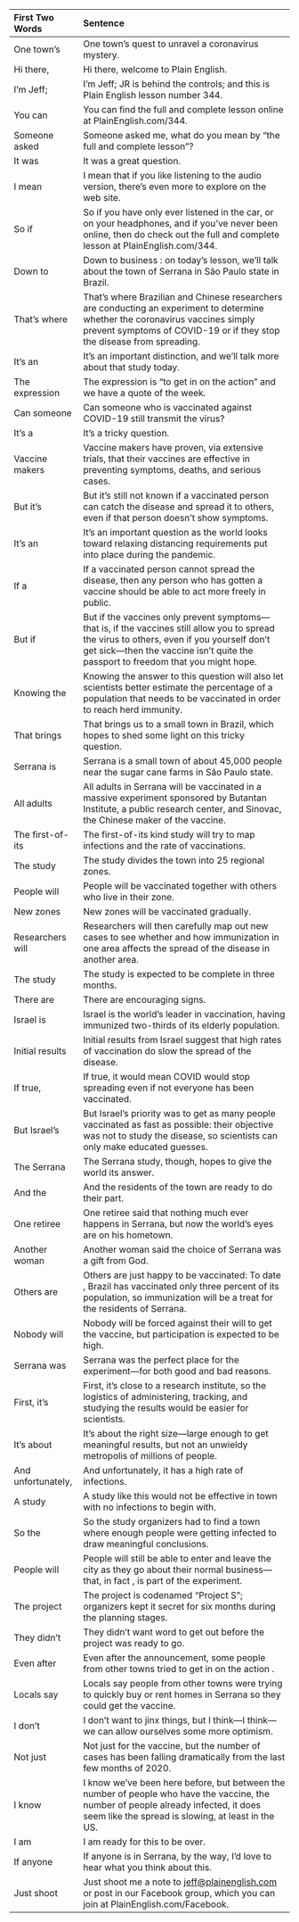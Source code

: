 |First Two Words    |Sentence                                                                                                                                                                                                                        | 
|:------------------|:-------------------------------------------------------------------------------------------------------------------------------------------------------------------------------------------------------------------------------| 
|One town’s         |One town’s quest to unravel a coronavirus mystery.                                                                                                                                                                              | 
|Hi there,          |Hi there, welcome to Plain English.                                                                                                                                                                                             | 
|I’m Jeff;          |I’m Jeff; JR is behind the controls; and this is Plain English lesson number 344.                                                                                                                                               | 
|You can            |You can find the full and complete lesson online at PlainEnglish.com/344.                                                                                                                                                       | 
|Someone asked      |Someone asked me, what do you mean by “the full and complete lesson”?                                                                                                                                                           | 
|It was             |It was a great question.                                                                                                                                                                                                        | 
|I mean             |I mean that if you like listening to the audio version, there’s even more to explore on the web site.                                                                                                                           | 
|So if              |So if you have only ever listened in the car, or on your headphones, and if you’ve never been online, then do check out the full and complete lesson at PlainEnglish.com/344.                                                   | 
|Down to            |Down to business : on today’s lesson, we’ll talk about the town of Serrana in São Paulo state in Brazil.                                                                                                                        | 
|That’s where       |That’s where Brazilian and Chinese researchers are conducting an experiment to determine whether the coronavirus vaccines simply prevent symptoms of COVID-19 or if they stop the disease from spreading.                       | 
|It’s an            |It’s an important distinction, and we’ll talk more about that study today.                                                                                                                                                      | 
|The expression     |The expression is “to get in on the action” and we have a quote of the week.                                                                                                                                                    | 
|Can someone        |Can someone who is vaccinated against COVID-19 still transmit the virus?                                                                                                                                                        | 
|It’s a             |It’s a tricky question.                                                                                                                                                                                                         | 
|Vaccine makers     |Vaccine makers have proven, via extensive trials, that their vaccines are effective in preventing symptoms, deaths, and serious cases.                                                                                          | 
|But it’s           |But it’s still not known if a vaccinated person can catch the disease and spread it to others, even if that person doesn’t show symptoms.                                                                                       | 
|It’s an            |It’s an important question as the world looks toward relaxing distancing requirements put into place during the pandemic.                                                                                                       | 
|If a               |If a vaccinated person cannot spread the disease, then any person who has gotten a vaccine should be able to act more freely in public.                                                                                         | 
|But if             |But if the vaccines only prevent symptoms—that is, if the vaccines still allow you to spread the virus to others, even if you yourself don’t get sick—then the vaccine isn’t quite the passport to freedom that you might hope. | 
|Knowing the        |Knowing the answer to this question will also let scientists better estimate the percentage of a population that needs to be vaccinated in order to reach herd immunity.                                                        | 
|That brings        |That brings us to a small town in Brazil, which hopes to shed some light on this tricky question.                                                                                                                               | 
|Serrana is         |Serrana is a small town of about 45,000 people near the sugar cane farms in São Paulo state.                                                                                                                                    | 
|All adults         |All adults in Serrana will be vaccinated in a massive experiment sponsored by Butantan Institute, a public research center, and Sinovac, the Chinese maker of the vaccine.                                                      | 
|The first-of-its   |The first-of-its kind study will try to map infections and the rate of vaccinations.                                                                                                                                            | 
|The study          |The study divides the town into 25 regional zones.                                                                                                                                                                              | 
|People will        |People will be vaccinated together with others who live in their zone.                                                                                                                                                          | 
|New zones          |New zones will be vaccinated gradually.                                                                                                                                                                                         | 
|Researchers will   |Researchers will then carefully map out new cases to see whether and how immunization in one area affects the spread of the disease in another area.                                                                            | 
|The study          |The study is expected to be complete in three months.                                                                                                                                                                           | 
|There are          |There are encouraging signs.                                                                                                                                                                                                    | 
|Israel is          |Israel is the world’s leader in vaccination, having immunized two-thirds of its elderly population.                                                                                                                             | 
|Initial results    |Initial results from Israel suggest that high rates of vaccination do slow the spread of the disease.                                                                                                                           | 
|If true,           |If true, it would mean COVID would stop spreading even if not everyone has been vaccinated.                                                                                                                                     | 
|But Israel’s       |But Israel’s priority was to get as many people vaccinated as fast as possible: their objective was not to study the disease, so scientists can only make educated guesses.                                                     | 
|The Serrana        |The Serrana study, though, hopes to give the world its answer.                                                                                                                                                                  | 
|And the            |And the residents of the town are ready to do their part.                                                                                                                                                                       | 
|One retiree        |One retiree said that nothing much ever happens in Serrana, but now the world’s eyes are on his hometown.                                                                                                                       | 
|Another woman      |Another woman said the choice of Serrana was a gift from God.                                                                                                                                                                   | 
|Others are         |Others are just happy to be vaccinated: To date , Brazil has vaccinated only three percent of its population, so immunization will be a treat for the residents of Serrana.                                                     | 
|Nobody will        |Nobody will be forced against their will to get the vaccine, but participation is expected to be high.                                                                                                                          | 
|Serrana was        |Serrana was the perfect place for the experiment—for both good and bad reasons.                                                                                                                                                 | 
|First, it’s        |First, it’s close to a research institute, so the logistics of administering, tracking, and studying the results would be easier for scientists.                                                                                | 
|It’s about         |It’s about the right size—large enough to get meaningful results, but not an unwieldy metropolis of millions of people.                                                                                                         | 
|And unfortunately, |And unfortunately, it has a high rate of infections.                                                                                                                                                                            | 
|A study            |A study like this would not be effective in town with no infections to begin with.                                                                                                                                              | 
|So the             |So the study organizers had to find a town where enough people were getting infected to draw meaningful conclusions.                                                                                                            | 
|People will        |People will still be able to enter and leave the city as they go about their normal business—that, in fact , is part of the experiment.                                                                                         | 
|The project        |The project is codenamed “Project S”; organizers kept it secret for six months during the planning stages.                                                                                                                      | 
|They didn’t        |They didn’t want word to get out before the project was ready to go.                                                                                                                                                            | 
|Even after         |Even after the announcement, some people from other towns tried to get in on the action .                                                                                                                                       | 
|Locals say         |Locals say people from other towns were trying to quickly buy or rent homes in Serrana so they could get the vaccine.                                                                                                           | 
|I don’t            |I don’t want to jinx things, but I think—I think—we can allow ourselves some more optimism.                                                                                                                                     | 
|Not just           |Not just for the vaccine, but the number of cases has been falling dramatically from the last few months of 2020.                                                                                                               | 
|I know             |I know we’ve been here before, but between the number of people who have the vaccine, the number of people already infected, it does seem like the spread is slowing, at least in the US.                                       | 
|I am               |I am ready for this to be over.                                                                                                                                                                                                 | 
|If anyone          |If anyone is in Serrana, by the way, I’d love to hear what you think about this.                                                                                                                                                | 
|Just shoot         |Just shoot me a note to jeff@plainenglish.com or post in our Facebook group, which you can join at PlainEnglish.com/Facebook.                                                                                                   |
